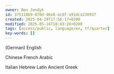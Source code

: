 ```yaml
---
owner: Ben Jendyk
id: 375118b9-870d-46e8-acdf-a91dca230937
created: 2025-04-29T17:56:17+0200
modified: 2025-05-16T18:43:26+0200
tags: [access/public, language/en, tf/quarter]
key-words: []
---
```


(German)
English

Chinese
French
Arabic

Italian
Hebrew
Latin
Ancient Greek
